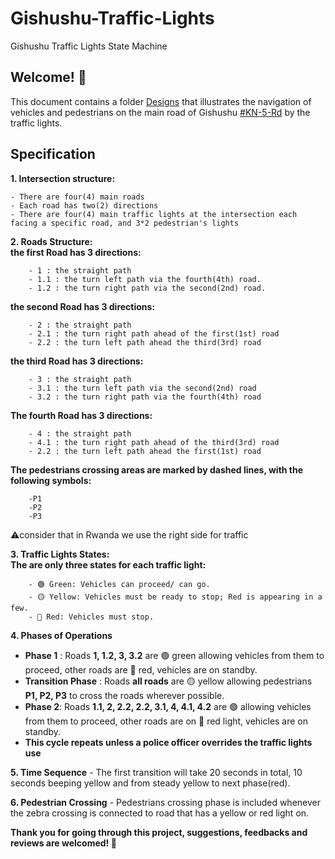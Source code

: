 # Gishushu-Traffic-Lights
Gishushu Traffic Lights State Machine

## Welcome! 👋

This document contains a folder [Designs](https://github.com/MILINDI7/Gishushu-Traffic-Lights/tree/main/Designs) that illustrates the navigation of vehicles and pedestrians on the main road of Gishushu [#KN-5-Rd](https://www.google.com/maps/place/KN+5+Rd,+Kigali/@-1.9536348,30.1021243,18.91z/data=!4m6!3m5!1s0x19dca69adbd0ffcd:0x8cb9848cdf13613c!8m2!3d-1.9610367!4d30.1209166!16s%2Fg%2F12vtj54db?entry=ttu&g_ep=EgoyMDI0MTAyOS4wIKXMDSoASAFQAw%3D%3D) by the traffic lights.

## Specification
**1. Intersection structure:**

    - There are four(4) main roads
    - Each road has two(2) directions
    - There are four(4) main traffic lights at the intersection each facing a specific road, and 3*2 pedestrian's lights

**2. Roads Structure:                                       
    the first Road has 3 directions:**
    
        - 1 : the straight path
        - 1.1 : the turn left path via the fourth(4th) road. 
        - 1.2 : the turn right path via the second(2nd) road.
**the second Road has 3 directions:**

        - 2 : the straight path
        - 2.1 : the turn right path ahead of the first(1st) road
        - 2.2 : the turn left path ahead the third(3rd) road
        
**the third Road has 3 directions:**

        - 3 : the straight path
        - 3.1 : the turn left path via the second(2nd) road
        - 3.2 : the turn right path via the fourth(4th) road
        
**The fourth Road has 3 directions:**

        - 4 : the straight path
        - 4.1 : the turn right path ahead of the third(3rd) road
        - 2.2 : the turn left path ahead the first(1st) road
        
**The pedestrians crossing areas are marked by dashed lines, with the following symbols:**

        -P1
        -P2
        -P3

⚠️consider that in Rwanda we use the right side for traffic

**3. Traffic Lights States:    
    The are only three states for each traffic light:**
    
        - 🟢 Green: Vehicles can proceed/ can go.
        - 🟡 Yellow: Vehicles must be ready to stop; Red is appearing in a few.
        - 🔴 Red: Vehicles must stop.

**4. Phases of Operations**

- **Phase 1** : Roads **1, 1.2, 3, 3.2** are 🟢 green allowing vehicles from them to proceed, other roads are 🔴 red, vehicles are on standby.
- **Transition Phase** : Roads **all roads** are 🟡 yellow allowing pedestrians **P1, P2, P3** to cross the roads wherever possible.
- **Phase 2**: Roads **1.1, 2, 2.2, 2.2, 3.1, 4, 4.1, 4.2** are 🟢 allowing vehicles from them to proceed, other roads are on 🔴 red light, vehicles are on standby.
- **This cycle repeats unless a police officer overrides the traffic lights use**

**5. Time Sequence**
    - The first transition will take 20 seconds in total, 10 seconds beeping yellow and from steady yellow to next phase(red).

**6. Pedestrian Crossing**
    - Pedestrians crossing phase is included whenever the zebra crossing is connected to road that has a yellow or red light on.

**Thank you for going through this project, suggestions, feedbacks and reviews are welcomed! 🚀**
